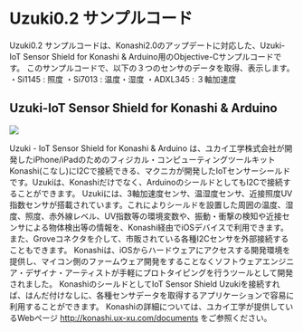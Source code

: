 # Uzuki0.2 サンプルコード
Uzuki0.2 サンプルコードは、Konashi2.0のアップデートに対応した、Uzuki-IoT Sensor Shield for Konashi & Arduino用のObjective-Cサンプルコードです。
このサンプルコードで、以下の３つのセンサのデータを取得、表示します。
  ・Si1145 : 照度
  ・Si7013 : 温度・湿度
  ・ADXL345 : ３軸加速度
  
## Uzuki-IoT Sensor Shield for Konashi & Arduino
![](http://www.m-pression.com/image/image_gallery?uuid=2c604bd7-a94c-410a-84ec-3b17d5175fa2&groupId=10157&t=1417437915653)

Uzuki - IoT Sensor Shield for Konashi & Arduino は、ユカイ工学株式会社が開発したiPhone/iPadのためのフィジカル・コンピューティングツールキット Konashi(こなし)にI2Cで接続できる、マクニカが開発したIoTセンサーシールドです。Uzukiは、Konashiだけでなく、ArduinoのシールドとしてもI2Cで接続することができます。
Uzukiには、3軸加速度センサ、温湿度センサ、近接照度UV指数センサが搭載されています。これによりシールドを設置した周囲の温度、湿度、照度、赤外線レベル、UV指数等の環境変数や、振動・衝撃の検知や近接センサによる物体検出等の情報を、Konashi経由でiOSデバイスで利用できます。また、Groveコネクタを介して、市販されている各種I2Cセンサを外部接続することもできます。
Konashiは、iOSからハードウェアにアクセスする開発環境を提供し、マイコン側のファームウェア開発をすることなくソフトウェアエンジニア・デザイナ・アーティストが手軽にプロトタイピングを行うツールとして開発されました。
KonashiのシールドとしてIoT Sensor Shield Uzukiを接続すれば、はんだ付けなしに、各種センサデータを取得するアプリケーションで容易に利用することができます。
Konashiの詳細については、ユカイ工学が提供しているWebページ http://konashi.ux-xu.com/documents
をご参照ください。
